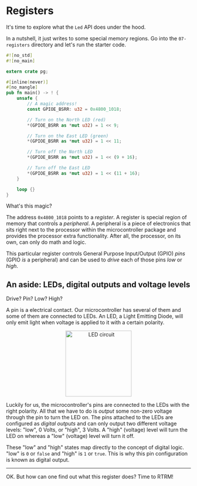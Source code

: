 # Registers

It's time to explore what the `Led` API does under the hood.

In a nutshell, it just writes to some special memory regions. Go into the
`07-registers` directory and let's run the starter code.

``` rust
#![no_std]
#![no_main]

extern crate pg;

#[inline(never)]
#[no_mangle]
pub fn main() -> ! {
    unsafe {
        // A magic address!
        const GPIOE_BSRR: u32 = 0x4800_1018;

        // Turn on the North LED (red)
        *(GPIOE_BSRR as *mut u32) = 1 << 9;

        // Turn on the East LED (green)
        *(GPIOE_BSRR as *mut u32) = 1 << 11;

        // Turn off the North LED
        *(GPIOE_BSRR as *mut u32) = 1 << (9 + 16);

        // Turn off the East LED
        *(GPIOE_BSRR as *mut u32) = 1 << (11 + 16);
    }

    loop {}
}
```

What's this magic?

The address `0x4800_1018` points to a *register*. A register is special region
of memory that controls a *peripheral*. A peripheral is a piece of electronics
that sits right next to the processor within the microcontroller package and
provides the processor extra functionality. After all, the processor, on its
own, can only do math and logic.

This particular register controls General Purpose Input/Output (GPIO) *pins*
(GPIO *is* a peripheral) and can be used to *drive* each of those pins *low* or
*high*.

## An aside: LEDs, digital outputs and voltage levels

Drive? Pin? Low? High?

A pin is a electrical contact. Our microcontroller has several of them and some
of them are connected to LEDs. An LED, a Light Emitting Diode, will only emit
light when voltage is applied to it with a certain polarity.

<p align="center">
<img height=180 title="LED circuit" src="https://upload.wikimedia.org/wikipedia/commons/c/c9/LED_circuit.svg">
</p>

Luckily for us, the microcontroller's pins are connected to the LEDs with the
right polarity. All that we have to do is *output* some non-zero voltage through
the pin to turn the LED on. The pins attached to the LEDs are configured as
*digital outputs* and can only output two different voltage levels: "low", 0
Volts, or "high", 3 Volts. A "high" (voltage) level will turn the LED on whereas
a "low" (voltage) level will turn it off.

These "low" and "high" states map directly to the concept of digital logic.
"low" is `0` or `false` and "high" is `1` or `true`. This is why this pin
configuration is known as digital output.

---

OK. But how can one find out what this register does? Time to RTRM!
